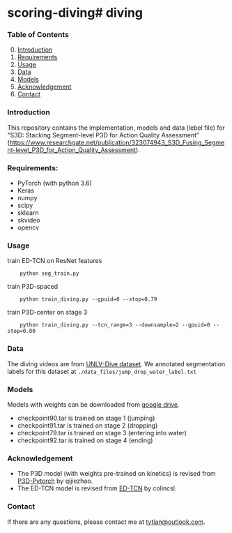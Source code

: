 # scoring-diving# diving


### Table of Contents
0. [Introduction](#introduction)
0. [Requirements](#Requirements)
0. [Usage](#Usage)
0. [Data](#Data) 
0. [Models](#Models)
0. [Acknowledgement](#Acknowledgement)
0. [Contact](#contact)

### Introduction
This repository contains the implementation, models and data (lebel file) for "S3D: Stacking Segment-level P3D for Action Quality Assessment" (https://www.researchgate.net/publication/323074943_S3D_Fusing_Segment-level_P3D_for_Action_Quality_Assessment).

### Requirements:
- PyTorch (with python 3.6)
- Keras
- numpy
- scipy
- sklearn
- skvideo 
- opencv 

### Usage
train ED-TCN on ResNet features
```
	python seg_train.py 
```
train P3D-spaced
```
	python train_diving.py --gpuid=0 --stop=0.79
```
train P3D-center on stage 3
```
	python train_diving.py --tcn_range=3 --downsample=2 --gpuid=0 --stop=0.80
```

### Data
The diving videos are from [UNLV-Dive dataset](http://rtis.oit.unlv.edu/datasets.html). We annotated segmentation labels for this dataset at `./data_files/jump_drop_water_label.txt`

### Models
Models with weights can be downloaded from [google drive](https://drive.google.com/drive/folders/1zC-fghZIKDN5wr4jDLAO_OYAT7Y9ShUo). 
- checkpoint90.tar is trained on stage 1 (jumping)
- checkpoint91.tar is trained on stage 2 (dropping)
- checkpoint79.tar is trained on stage 3 (entering into water)
- checkpoint92.tar is trained on stage 4 (ending)
    
### Acknowledgement
- The P3D model (with weights pre-trained on kinetics) is revised from [P3D-Pytorch](https://github.com/qijiezhao/pseudo-3d-pytorch) by qijiezhao.
- The ED-TCN model is revised from [ED-TCN](https://github.com/colincsl/TemporalConvolutionalNetworks) by colincsl.

### Contact
If there are any questions, please contact me at tytian@outlook.com.
